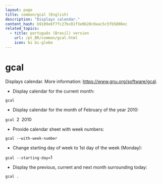 ```yaml
---
layout: page
title: common/gcal (English)
description: "Displays calendar."
content_hash: b9109e6f7fc27bc81f3e0b20c0aac5c5fb5808ec
related_topics:
  - title: português (Brasil) version
    url: /pt_BR/common/gcal.html
    icon: bi bi-globe
---
```

# gcal

Displays calendar.
More information: <https://www.gnu.org/software/gcal>.

- Display calendar for the current month:

`gcal`

- Display calendar for the month of February of the year 2010:

`gcal `<span class="tldr-var badge badge-pill bg-dark-lm bg-white-dm text-white-lm text-dark-dm font-weight-bold">2</span>` `<span class="tldr-var badge badge-pill bg-dark-lm bg-white-dm text-white-lm text-dark-dm font-weight-bold">2010</span>

- Provide calendar sheet with week numbers:

`gcal --with-week-number`

- Change starting day of week to 1st day of the week (Monday):

`gcal --starting-day=`<span class="tldr-var badge badge-pill bg-dark-lm bg-white-dm text-white-lm text-dark-dm font-weight-bold">1</span>

- Display the previous, current and next month surrounding today:

`gcal .`
